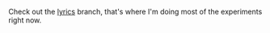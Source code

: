 Check out the [lyrics](https://github.com/febuiles/makeitpersonal/tree/lyrics) branch, that's where
I'm doing most of the experiments right now.
